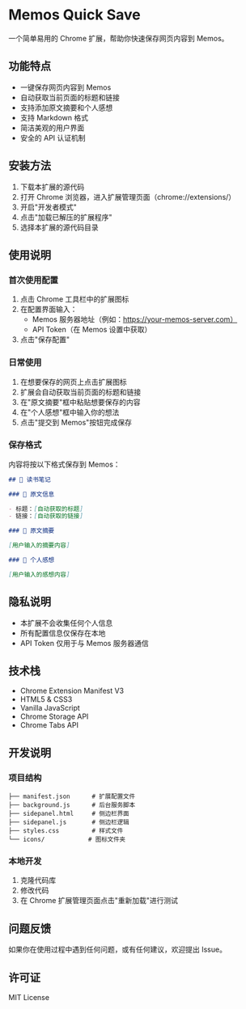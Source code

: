# Memos Quick Save

一个简单易用的 Chrome 扩展，帮助你快速保存网页内容到 Memos。

## 功能特点

- 一键保存网页内容到 Memos
- 自动获取当前页面的标题和链接
- 支持添加原文摘要和个人感想
- 支持 Markdown 格式
- 简洁美观的用户界面
- 安全的 API 认证机制

## 安装方法

1. 下载本扩展的源代码
2. 打开 Chrome 浏览器，进入扩展管理页面（chrome://extensions/）
3. 开启"开发者模式"
4. 点击"加载已解压的扩展程序"
5. 选择本扩展的源代码目录

## 使用说明

### 首次使用配置

1. 点击 Chrome 工具栏中的扩展图标
2. 在配置界面输入：
   - Memos 服务器地址（例如：https://your-memos-server.com）
   - API Token（在 Memos 设置中获取）
3. 点击"保存配置"

### 日常使用

1. 在想要保存的网页上点击扩展图标
2. 扩展会自动获取当前页面的标题和链接
3. 在"原文摘要"框中粘贴想要保存的内容
4. 在"个人感想"框中输入你的想法
5. 点击"提交到 Memos"按钮完成保存

### 保存格式

内容将按以下格式保存到 Memos：

```markdown
## 📝 读书笔记

### 📖 原文信息

- 标题：[自动获取的标题]
- 链接：[自动获取的链接]

### 💭 原文摘要

[用户输入的摘要内容]

### 🤔 个人感想

[用户输入的感想内容]
```

## 隐私说明

- 本扩展不会收集任何个人信息
- 所有配置信息仅保存在本地
- API Token 仅用于与 Memos 服务器通信

## 技术栈

- Chrome Extension Manifest V3
- HTML5 & CSS3
- Vanilla JavaScript
- Chrome Storage API
- Chrome Tabs API

## 开发说明

### 项目结构

```
├── manifest.json      # 扩展配置文件
├── background.js      # 后台服务脚本
├── sidepanel.html     # 侧边栏界面
├── sidepanel.js       # 侧边栏逻辑
├── styles.css         # 样式文件
└── icons/            # 图标文件夹
```

### 本地开发

1. 克隆代码库
2. 修改代码
3. 在 Chrome 扩展管理页面点击"重新加载"进行测试

## 问题反馈

如果你在使用过程中遇到任何问题，或有任何建议，欢迎提出 Issue。

## 许可证

MIT License
